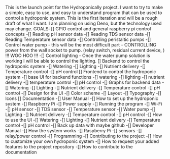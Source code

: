 This is the launch point for the Hydroponically project. I want to try to make a simple, easy to use, and easy to understand program that can be used to control a hydroponic system.
This is the first iteration and will be a rough draft of what I want.
I am planning on using Deno, but the technology used may change.
GOALS:
[] GPIO control and general raspberry pi control concepts
    -[] Reading pH sensor data
    -[] Reading TDS sensor data
    -[] Reading Temperature sensor data
    -[] Controlling peristaltic pumps
    -[] Control water pump - this will be the most difficult part - CONTROLLING power from the wall socket to pump. (relay switch, residual current device, ) !!! WOO HOO !!!
    -[] Control lighting - Once the water pump solution is working I will be able to control the lighting.
[] Backend to control the hydroponic system
    -[] Watering
    -[] Lighting
    -[] Nutrient delivery
    -[] Temperature control
    -[] pH control
[] Frontend to control the hydroponic system
    -[] base UI for backend functions
        -[] watering
        -[] lighting
        -[] nutrient delivery
        -[] temperature control
        -[] pH control
    -[] Graphs for backend data
        -[] Watering
        -[] Lighting
        -[] Nutrient delivery
        -[] Temperature control
        -[] pH control
    -[] Design for the UI
        -[] Color scheme
        -[] Layout
        -[] Typography
        -[] Icons
[] Documentation
    -[] User Manual
        -[] How to set up the hydroponic system
            -[] Raspberry Pi
                -[] Power supply
                -[] Running the program
                -[] Wi-Fi
            -[] pH sensor
            -[] TDS sensor
            -[] Temperature sensor
            -[] Water pump
            -[] Lighting
            -[] Nutrient delivery
            -[] Temperature control
            -[] pH control
        -[] How to use the UI
            -[] Watering
            -[] Lighting
            -[] Nutrient delivery
            -[] Temperature control
            -[] pH control
        -[] Back up data with maybe github
    -[] Developer Manual
        -[] How the system works
            -[] Raspberry Pi
            -[] sensors
            -[] relay/power control
            -[] Programming
        -[] Contributing to the project
            -[] How to customize your own hydroponic system
            -[] How to request your added features to the project repository
            -[] How to contribute to the documentation

